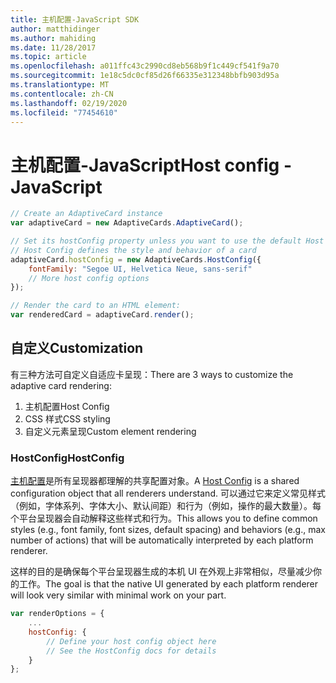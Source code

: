 ```yaml
---
title: 主机配置-JavaScript SDK
author: matthidinger
ms.author: mahiding
ms.date: 11/28/2017
ms.topic: article
ms.openlocfilehash: a011ffc43c2990cd8eb568b9f1c449cf541f9a70
ms.sourcegitcommit: 1e18c5dc0cf85d26f66335e312348bbfb903d95a
ms.translationtype: MT
ms.contentlocale: zh-CN
ms.lasthandoff: 02/19/2020
ms.locfileid: "77454610"
---
```

# <a name="host-config---javascript"></a><span data-ttu-id="3ca9a-102">主机配置-JavaScript</span><span class="sxs-lookup"><span data-stu-id="3ca9a-102">Host config - JavaScript</span></span>

```js
// Create an AdaptiveCard instance
var adaptiveCard = new AdaptiveCards.AdaptiveCard();

// Set its hostConfig property unless you want to use the default Host Config
// Host Config defines the style and behavior of a card
adaptiveCard.hostConfig = new AdaptiveCards.HostConfig({
    fontFamily: "Segoe UI, Helvetica Neue, sans-serif"
    // More host config options
});

// Render the card to an HTML element:
var renderedCard = adaptiveCard.render();
```

## <a name="customization"></a><span data-ttu-id="3ca9a-103">自定义</span><span class="sxs-lookup"><span data-stu-id="3ca9a-103">Customization</span></span>

<span data-ttu-id="3ca9a-104">有三种方法可自定义自适应卡呈现：</span><span class="sxs-lookup"><span data-stu-id="3ca9a-104">There are 3 ways to customize the adaptive card rendering:</span></span> 
1. <span data-ttu-id="3ca9a-105">主机配置</span><span class="sxs-lookup"><span data-stu-id="3ca9a-105">Host Config</span></span>
2. <span data-ttu-id="3ca9a-106">CSS 样式</span><span class="sxs-lookup"><span data-stu-id="3ca9a-106">CSS styling</span></span>
3. <span data-ttu-id="3ca9a-107">自定义元素呈现</span><span class="sxs-lookup"><span data-stu-id="3ca9a-107">Custom element rendering</span></span>

### <a name="hostconfig"></a><span data-ttu-id="3ca9a-108">HostConfig</span><span class="sxs-lookup"><span data-stu-id="3ca9a-108">HostConfig</span></span> 

<span data-ttu-id="3ca9a-109">[主机配置](../../../rendering-cards/host-config.md)是所有呈现器都理解的共享配置对象。</span><span class="sxs-lookup"><span data-stu-id="3ca9a-109">A [Host Config](../../../rendering-cards/host-config.md) is a shared configuration object that all renderers understand.</span></span> <span data-ttu-id="3ca9a-110">可以通过它来定义常见样式（例如，字体系列、字体大小、默认间距）和行为（例如，操作的最大数量）。每个平台呈现器会自动解释这些样式和行为。</span><span class="sxs-lookup"><span data-stu-id="3ca9a-110">This allows you to define common styles (e.g., font family, font sizes, default spacing) and behaviors (e.g., max number of actions) that will be automatically interpreted by each platform renderer.</span></span> 

<span data-ttu-id="3ca9a-111">这样的目的是确保每个平台呈现器生成的本机 UI 在外观上非常相似，尽量减少你的工作。</span><span class="sxs-lookup"><span data-stu-id="3ca9a-111">The goal is that the native UI generated by each platform renderer will look very similar with minimal work on your part.</span></span>

```javascript
var renderOptions = {
    ...
    hostConfig: {
        // Define your host config object here
        // See the HostConfig docs for details
    }
};
```